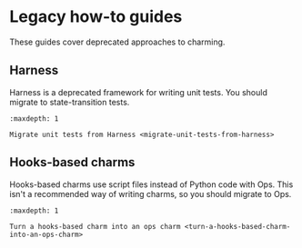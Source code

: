 # Legacy how-to guides

These guides cover deprecated approaches to charming.

## Harness

Harness is a deprecated framework for writing unit tests. You should migrate to state-transition tests.

```{toctree}
:maxdepth: 1

Migrate unit tests from Harness <migrate-unit-tests-from-harness>
```

## Hooks-based charms

Hooks-based charms use script files instead of Python code with Ops. This isn't a recommended way of writing charms, so you should migrate to Ops.

```{toctree}
:maxdepth: 1

Turn a hooks-based charm into an ops charm <turn-a-hooks-based-charm-into-an-ops-charm>
```
